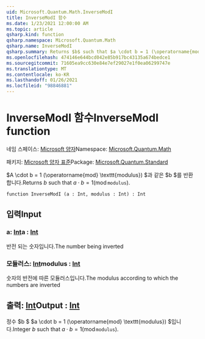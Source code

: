 ```yaml
---
uid: Microsoft.Quantum.Math.InverseModI
title: InverseModI 함수
ms.date: 1/23/2021 12:00:00 AM
ms.topic: article
qsharp.kind: function
qsharp.namespace: Microsoft.Quantum.Math
qsharp.name: InverseModI
qsharp.summary: Returns $b$ such that $a \cdot b = 1 (\operatorname{mod} \texttt{modulus})$.
ms.openlocfilehash: 474146e644bcd042e85b917bc43135a674bedce1
ms.sourcegitcommit: 71605ea9cc630e84e7ef29027e1f0ea06299747e
ms.translationtype: MT
ms.contentlocale: ko-KR
ms.lasthandoff: 01/26/2021
ms.locfileid: "98846881"
---
```

# <a name="inversemodi-function"></a><span data-ttu-id="d230d-102">InverseModI 함수</span><span class="sxs-lookup"><span data-stu-id="d230d-102">InverseModI function</span></span>

<span data-ttu-id="d230d-103">네임 스페이스: [Microsoft 양자](xref:Microsoft.Quantum.Math)</span><span class="sxs-lookup"><span data-stu-id="d230d-103">Namespace: [Microsoft.Quantum.Math](xref:Microsoft.Quantum.Math)</span></span>

<span data-ttu-id="d230d-104">패키지: [Microsoft 양자 표준](https://nuget.org/packages/Microsoft.Quantum.Standard)</span><span class="sxs-lookup"><span data-stu-id="d230d-104">Package: [Microsoft.Quantum.Standard](https://nuget.org/packages/Microsoft.Quantum.Standard)</span></span>


<span data-ttu-id="d230d-105">$A \cdot b = 1 (\operatorname{mod} \texttt{modulus}) $과 같은 $b $를 반환 합니다.</span><span class="sxs-lookup"><span data-stu-id="d230d-105">Returns $b$ such that $a \cdot b = 1 (\operatorname{mod} \texttt{modulus})$.</span></span>

```qsharp
function InverseModI (a : Int, modulus : Int) : Int
```


## <a name="input"></a><span data-ttu-id="d230d-106">입력</span><span class="sxs-lookup"><span data-stu-id="d230d-106">Input</span></span>

### <a name="a--int"></a><span data-ttu-id="d230d-107">a: [Int](xref:microsoft.quantum.lang-ref.int)</span><span class="sxs-lookup"><span data-stu-id="d230d-107">a : [Int](xref:microsoft.quantum.lang-ref.int)</span></span>

<span data-ttu-id="d230d-108">반전 되는 숫자입니다.</span><span class="sxs-lookup"><span data-stu-id="d230d-108">The number being inverted</span></span>


### <a name="modulus--int"></a><span data-ttu-id="d230d-109">모듈러스: [Int](xref:microsoft.quantum.lang-ref.int)</span><span class="sxs-lookup"><span data-stu-id="d230d-109">modulus : [Int](xref:microsoft.quantum.lang-ref.int)</span></span>

<span data-ttu-id="d230d-110">숫자의 반전에 따른 모듈러스입니다.</span><span class="sxs-lookup"><span data-stu-id="d230d-110">The modulus according to which the numbers are inverted</span></span>



## <a name="output--int"></a><span data-ttu-id="d230d-111">출력: [Int](xref:microsoft.quantum.lang-ref.int)</span><span class="sxs-lookup"><span data-stu-id="d230d-111">Output : [Int](xref:microsoft.quantum.lang-ref.int)</span></span>

<span data-ttu-id="d230d-112">정수 $b $ $a \cdot b = 1 (\operatorname{mod} \texttt{modulus}) $입니다.</span><span class="sxs-lookup"><span data-stu-id="d230d-112">Integer $b$ such that $a \cdot b = 1 (\operatorname{mod} \texttt{modulus})$.</span></span>